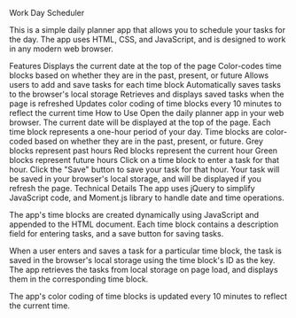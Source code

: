 Work Day Scheduler

This is a simple daily planner app that allows you to schedule your tasks for the day. The app uses HTML, CSS, and JavaScript, and is designed to work in any modern web browser.

Features
Displays the current date at the top of the page
Color-codes time blocks based on whether they are in the past, present, or future
Allows users to add and save tasks for each time block
Automatically saves tasks to the browser's local storage
Retrieves and displays saved tasks when the page is refreshed
Updates color coding of time blocks every 10 minutes to reflect the current time
How to Use
Open the daily planner app in your web browser.
The current date will be displayed at the top of the page.
Each time block represents a one-hour period of your day.
Time blocks are color-coded based on whether they are in the past, present, or future.
Grey blocks represent past hours
Red blocks represent the current hour
Green blocks represent future hours
Click on a time block to enter a task for that hour.
Click the "Save" button to save your task for that hour.
Your task will be saved in your browser's local storage, and will be displayed if you refresh the page.
Technical Details
The app uses jQuery to simplify JavaScript code, and Moment.js library to handle date and time operations.

The app's time blocks are created dynamically using JavaScript and appended to the HTML document. Each time block contains a description field for entering tasks, and a save button for saving tasks.

When a user enters and saves a task for a particular time block, the task is saved in the browser's local storage using the time block's ID as the key. The app retrieves the tasks from local storage on page load, and displays them in the corresponding time block.

The app's color coding of time blocks is updated every 10 minutes to reflect the current time.